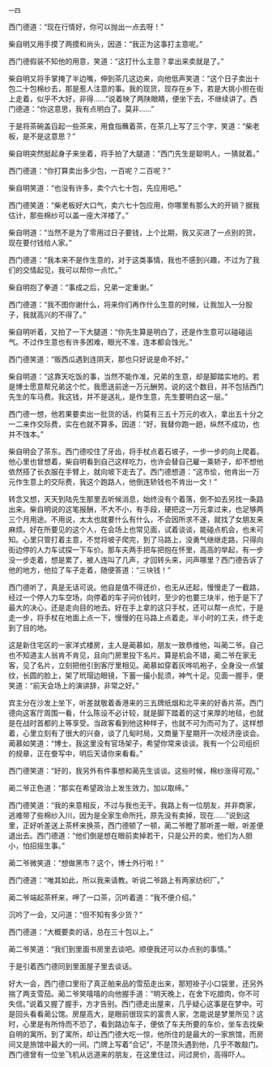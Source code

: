     一四 

   西门德道：“现在行情好，你可以抛出一点去呀！”

   柴自明又用手摸了两摸和尚头，因道：“我正为这事打主意呢。”

   西门德假装不知他的用意，笑道：“这打什么主意？拿出来卖就是了。”

   柴自明又将手掌掩了半边嘴，伸到茶几这边来，向他低声笑道：“这个日子卖出十包二十包棉纱去，那是惹人注意的事。我的现货，现存在乡下，若是大挑小担在街上走着，似乎不大好，非得……”说着映了两陕眼睛，便坐下去，不继续讲了。西门德道：“你这意思，我有点明白了。莫非……”

   于是将茶碗盖舀起一些茶来，用食指蘸着茶，在茶几上写了三个字，笑道：“柴老板，是不是这意思？”

   柴自明突然挺起身子来坐着，将手拍了大腿道：“西门先生是聪明人，一猜就着。”

   西门德道：“你打算卖出多少包，一百呢？二百呢？”

   柴自明笑道：“也没有许多，卖个六七十包，先应用吧。”

   西门德笑道：“柴老板好大口气，卖六七十包应用，你哪里有那么大的开销？据我估计，那些棉纱可以盖一座大洋楼了。”

   柴自明道：“当然不是为了零用过日子要钱，上个比期，我又买进了一点别的货，现在要付钱给人家。”

   西门德道：“我本来不是作生意的，对于这类事情，我也不感到兴趣，不过为了我们的交情起见，我可以帮你一点忙。”

   柴自明抱了拳道：“事成之后，兄弟一定重谢。”

   西门德道：“我不图你谢什么，将来你们再作什么生意的时候，让我加入一分股子，我就高兴的不得了。”

   柴自明听着，又拍了一下大腿道：“你先生算是明白了，还是作生意可以碰碰运气。不过作生意也有许多困难，眼光不准，连本都会蚀光。”

   西门德笑道：“贩西瓜遇到连阴天，那也只好说是命不好。”

   柴自明道：“这靠天吃饭的事，当然不能作准，兄弟的生意，却是脚踏实地的。若是博士愿意帮兄弟这个忙，我愿送前途一万元酬劳。说的这个数目，并不包括西门先生的车马费。我这钱，并不是送礼，是作生意，先生要明白这一层。”

   西门德一想，他若果要卖出一批货的话，约莫有三五十万元的收入，拿出五十分之一二来作交际费，实在也就不算多。因道：“好，我替你跑一趟，纵然不成功，也并不蚀本。”

   柴自明会了茶东。西门德咬住了牙齿，将手杖点着石坡子，一步一步的向上爬着。他心里也曾想着，柴自明看到自己这样吃力，也许会替自己雇一乘轿子，却不想他依然搭了长衣服在手臂上，就向坡下走去了。西门德想道：“这市侩，他肯出一万元作生意上的交际费，我这个跑路人，他倒连轿钱也不肯出一文！”

   转念又想，天天到陆先生那里去听候消息，始终没有个着落，倒不如去另找一条路出来。柴自明说的这笔报酬，不大不小，有手段，硬把这一万元拿过来，也足够两三个月用途。不用说，太太也就要什么有什么，不会因所求不遂，就找了女朋友来麻烦。好在所要见的这个人，在会场上也常见面，试着谈谈，能碰点机会，也未可知。心里只管打着主意，不觉将坡子爬完，到了马路上，没勇气继继走路，只得向街边停的人力车试探一下车价。那车夫两手把车把抱在怀里，高高的举起，有一步没一步走着，想是累了，被人连叫了几声，才回转头来，问声哪里？西门德告诉了他的地方，他拉了车子走着，随便答道：“三块钱！”

   西门德听了，真是无话可说。他自是值不得还价，也无从还起，慢慢走了一截路，经过一个停人力车空场，向停着的车子问价钱时，至少的也要三块半，他于是下了最大的决心，还是走向目的地去。好在手上拿的这只手杖，还可以帮一点忙，于是走一步，将手杖在地面上点一下，慢慢的在马路上点着走。半小时的工夫，终于走到了目的地。

   这是新住宅区的一家洋式楼房，主人是蔺慕如，朋友一致恭维他，叫蔺二爷。自己也不知道主人翁肯不肯见，且向门房里投下名片。算是机会不错，蔺二爷在家无客，见了名片，立刻把他引到客厅里相见。蔺慕如穿着灰哗叽袍子，全身没一点皱纹，长圆的脸上，架了玳瑁边眼镜，下蓄一撮小髭须，神气十足。见面一握手，便笑道：“前天会场上的演讲辞，非常之好。”

   宾主分在沙发上坐下，听差就敬着香港来的三五牌纸烟和北平来的好香片茶。西门德向这客厅周围一看，什么陈设不必计较，就是脚下踏着的这寸来厚的地毯，也就是在战时首都的上等享受。当政客看到他这种样子，也就不可为而可为了。这样想着，心里立刻有了很大的兴奋，谈了几甸时局，又商量下星期开一次经济座谈会。蔺慕如笑道：“博士，我这里没有官场架子，希望你常来谈谈。我有一个公司组织的规章，正在誊写中，明后天请你来看看。”

   西门德笑道：“好的，我另外有件事想和蔺先生谈谈。这些时候，棉纱涨得可观。”

   蔺二爷正色道：“那实在希望政治上发生效力，加以取缔。”

   西门德笑道：“我的来意相反，不过与我也无干。我路上有一位朋友，并非商家，逃难带了些棉纱入川，因为是全家生命所托，原先没有卖掉，现在……”说到这里，正好听差送上茶杯来换茶，西门德顿了一顿，蔺二爷瞪了那听差一眼，听差便退出去。西门德道：“他们倒是想在眼前卖掉若干，只是公开的卖，他们为人胆小，怕招摇生事。”

   蔺二爷微笑道：“想做黑市？这个，博士外行啦！”

   西门德道：“唯其如此，所以我来请教。听说二爷路上有两家纺织厂。”

   蔺二爷端起茶杯来，呷了一口茶，沉吟着道：“我不便介绍。”

   沉吟了一会，又问道：“但不知有多少货？”

   西门德道：“大概要卖的话，总在三十包以上。”

   蔺二爷笑道：“我们到里面书房里去谈吧。顺便我还可以办点别的事情。”

   于是引着西门德同到里面屋子里去谈话。

   好大一会，西门德口里衔了真正舶来品的雪茄走出来，那短褂子小口袋里，还另外揣了两支雪茄。蔺二爷笑嘻嘻的向他握手道：“明天晚上，在舍下吃腊肉，你不可失信。”说着又握了握手，方才告别。西门德走出屋来，几乎疑心这事是在梦中。可是回头看看蔺公馆。房屋高大，是眼前很现实的富贵人家，怎能说是梦里所见？这时，心里是有所恃而不恐了，看到路边车子，便依了车夫所要的车价，坐车去找柴自明的寓所。到了寓所，却让西门德大吃一惊，他所住的是最大的一家旅馆，而房间又是旅馆中最大的一间。门牌上写着“合记”，不是顶头遇到他，几乎不敢敲门。西门德曾有一位坐飞机从远道来的朋友，在这里住过，问过房价，高得吓人。

